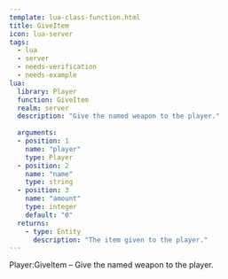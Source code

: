 ```yaml
---
template: lua-class-function.html
title: GiveItem
icon: lua-server
tags:
  - lua
  - server
  - needs-verification
  - needs-example
lua:
  library: Player
  function: GiveItem
  realm: server
  description: "Give the named weapon to the player."
  
  arguments:
  - position: 1
    name: "player"
    type: Player
  - position: 2
    name: "name"
    type: string
  - position: 3
    name: "amount"
    type: integer
    default: "0"
  returns:
    - type: Entity
      description: "The item given to the player."
---
```


<div class="lua__search__keywords">
Player:GiveItem &#x2013; Give the named weapon to the player.
</div>
